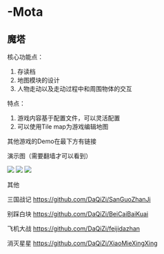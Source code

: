 # -Mota

## 魔塔

核心功能点：
1. 存读档
2. 地图模块的设计
3. 人物走动以及走动过程中和周围物体的交互

特点：
1. 游戏内容基于配置文件，可以灵活配置
2. 可以使用Tile map为游戏编辑地图

其他游戏的Demo在最下方有链接

演示图（需要翻墙才可以看到）


![](https://github.com/DaQiZi/-Mota/blob/master/GIF/GIF.gif)
![](https://github.com/DaQiZi/-Mota/blob/master/GIF/GIF2.gif)
![](https://github.com/DaQiZi/-Mota/blob/master/GIF/GIF3.gif)



其他

三国战记
https://github.com/DaQiZi/SanGuoZhanJi


别踩白块
https://github.com/DaQiZi/BeiCaiBaiKuai

飞机大战
https://github.com/DaQiZi/feijidazhan

消灭星星
https://github.com/DaQiZi/XiaoMieXingXing
